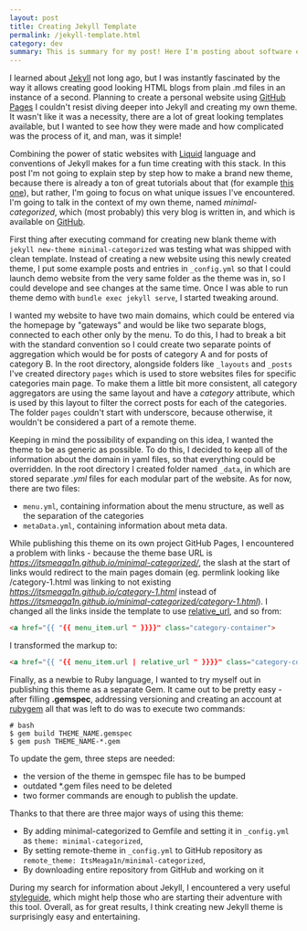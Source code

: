 ```yaml
---
layout: post
title: Creating Jekyll Template
permalink: /jekyll-template.html
category: dev
summary: This is summary for my post! Here I'm posting about software engineering. You can find updates on projects I am working on as well as my writings devoted to the technical aspect. Here I'm posting about software engineering. You can find updates on projects I am working on as well as my writings devoted to the technical aspect.
---
```


I learned about [Jekyll](https://jekyllrb.com/) not long ago, but I was instantly fascinated by the way it allows creating good looking HTML blogs from plain .md files in an instance of a second. Planning to create a personal website using [GitHub Pages](https://pages.github.com/) I couldn't resist diving deeper into Jekyll and creating my own theme. It wasn't like it was a necessity, there are a lot of great looking templates available, but I wanted to see how they were made and how complicated was the process of it, and man, was it simple!

Combining the power of static websites with [Liquid](https://shopify.github.io/liquid/) language and conventions of Jekyll makes for a fun time creating with this stack. In this post I'm not going to explain step by step how to make a brand new theme, because there is already a ton of great tutorials about that (for example [this one](https://medium.com/@jameshamann/creating-your-own-jekyll-theme-gem-1f8180a0e4b8)), but rather, I'm going to focus on what unique issues I've encountered. I'm going to talk in the context of my own theme, named _minimal-categorized_, which (most probably) this very blog is written in, and which is available on [GitHub](https://github.com/ItsMeaga1n/minimal-categorized/).

First thing after executing command for creating new blank theme with `jekyll new-theme minimal-categorized` was testing what was shipped with clean template. Instead of creating a new website using this newly created theme, I put some example posts and entries in `_config.yml` so that I could launch demo website from the very same folder as the theme was in, so I could develope and see changes at the same time. Once I was able to run theme demo with `bundle exec jekyll serve`, I started tweaking around.

I wanted my website to have two main domains, which could be entered via the homepage by "gateways" and would be like two separate blogs, connected to each other only by the menu. To do this, I had to break a bit with the standard convention so I could create two separate points of aggregation which would be for posts of category A and for posts of category B. In the root directory, alongside folders like `_layouts` and `_posts` I've created directory `pages` which is used to store websites files for specific categories main page. To make them a little bit more consistent, all category aggregators are using the same layout and have a _category_ attribute, which is used by this layout to filter the correct posts for each of the categories. The folder `pages` couldn't start with underscore, because otherwise, it wouldn't be considered a part of a remote theme.

Keeping in mind the possibility of expanding on this idea, I wanted the theme to be as generic as possible. To do this, I decided to keep all of the information about the domain in yaml files, so that everything could be overridden. In the root directory I created folder named `_data`, in which are stored separate _.yml_ files for each modular part of the website. As for now, there are two files:
* `menu.yml`, containing information about the menu structure, as well as the separation of the categories
* `metaData.yml`, containing information about meta data.

While publishing this theme on its own project GitHub Pages, I encountered a problem with links - because the theme base URL is _https://itsmeaga1n.github.io/minimal-categorized/_, the slash at the start of links would redirect to the main pages domain (eg. permlink looking like /category-1.html was linking to not existing _https://itsmeaga1n.github.io/category-1.html_ instead of _https://itsmeaga1n.github.io/minimal-categorized/category-1.html_). I changed all the links inside the template to use [relative_url](https://talk.jekyllrb.com/t/relative-url-and-baseurl/2051), and so from:
```html
<a href="{{ "{{ menu_item.url " }}}}" class="category-container">
```
I transformed the markup to:
```html
<a href="{{ "{{ menu_item.url | relative_url " }}}}" class="category-container">
```

Finally, as a newbie to Ruby language, I wanted to try myself out in publishing this theme as a separate Gem. It came out to be pretty easy - after filling **.gemspec**, addressing versioning and creating an account at [rubygem](https://rubygems.org/) all that was left to do was to execute two commands:
```shell
# bash
$ gem build THEME_NAME.gemspec
$ gem push THEME_NAME-*.gem
```
To update the gem, three steps are needed:
* the version of the theme in gemspec file has to be bumped 
* outdated *.gem files need to be deleted
* two former commands are enough to publish the update.

Thanks to that there are three major ways of using this theme: 
* By adding minimal-categorized to Gemfile and setting it in `_config.yml` as `theme: minimal-categorized`,
* By setting remote-theme in `_config.yml` to GitHub repository as `remote_theme: ItsMeaga1n/minimal-categorized`,
* By downloading entire repository from GitHub and working on it

During my search for information about Jekyll, I encountered a very useful [styleguide](https://github.com/benbalter/jekyll-style-guide), which might help those who are starting their adventure with this tool. Overall, as for great results, I think creating new Jekyll theme is surprisingly easy and entertaining.